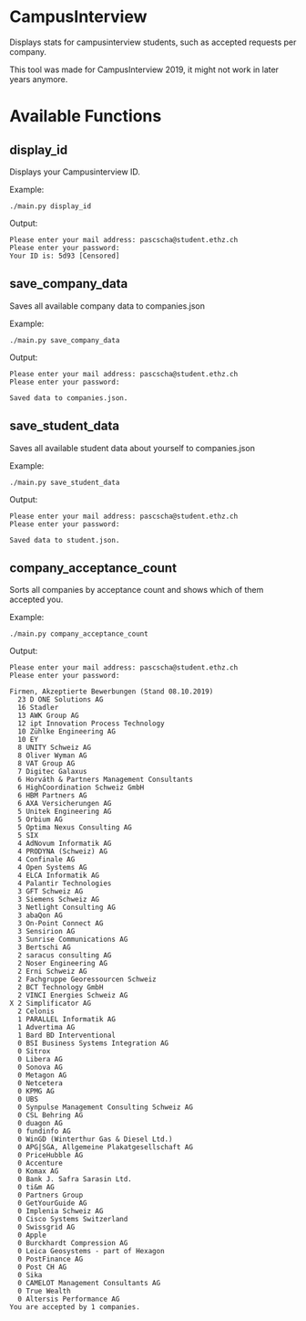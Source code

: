 # CampusInterview
Displays stats for campusinterview students, such as accepted requests per company.

This tool was made for CampusInterview 2019, it might not work in later years anymore.

# Available Functions

## display_id
Displays your Campusinterview ID.

Example:
```
./main.py display_id
```
Output:
```
Please enter your mail address: pascscha@student.ethz.ch
Please enter your password:
Your ID is: 5d93 [Censored]
```

## save_company_data
Saves all available company data to companies.json

Example:
```
./main.py save_company_data
```
Output:
```
Please enter your mail address: pascscha@student.ethz.ch
Please enter your password:

Saved data to companies.json.
```

## save_student_data
Saves all available student data about yourself to companies.json

Example:
```
./main.py save_student_data
```
Output:
```
Please enter your mail address: pascscha@student.ethz.ch
Please enter your password:

Saved data to student.json.
```

## company_acceptance_count
Sorts all companies by acceptance count and shows which of them accepted you.

Example:
```
./main.py company_acceptance_count
```
Output:
```
Please enter your mail address: pascscha@student.ethz.ch
Please enter your password:

Firmen, Akzeptierte Bewerbungen (Stand 08.10.2019)
  23 D ONE Solutions AG
  16 Stadler
  13 AWK Group AG
  12 ipt Innovation Process Technology
  10 Zühlke Engineering AG
  10 EY
  8 UNITY Schweiz AG
  8 Oliver Wyman AG
  8 VAT Group AG
  7 Digitec Galaxus
  6 Horváth & Partners Management Consultants
  6 HighCoordination Schweiz GmbH
  6 HBM Partners AG
  6 AXA Versicherungen AG
  5 Unitek Engineering AG
  5 Orbium AG
  5 Optima Nexus Consulting AG
  5 SIX
  4 AdNovum Informatik AG
  4 PRODYNA (Schweiz) AG
  4 Confinale AG
  4 Open Systems AG
  4 ELCA Informatik AG
  4 Palantir Technologies
  3 GFT Schweiz AG
  3 Siemens Schweiz AG
  3 Netlight Consulting AG
  3 abaQon AG
  3 On-Point Connect AG
  3 Sensirion AG
  3 Sunrise Communications AG
  3 Bertschi AG
  2 saracus consulting AG
  2 Noser Engineering AG
  2 Erni Schweiz AG
  2 Fachgruppe Georessourcen Schweiz
  2 BCT Technology GmbH
  2 VINCI Energies Schweiz AG
X 2 Simplificator AG
  2 Celonis
  1 PARALLEL Informatik AG
  1 Advertima AG
  1 Bard BD Interventional
  0 BSI Business Systems Integration AG
  0 Sitrox
  0 Libera AG
  0 Sonova AG
  0 Metagon AG
  0 Netcetera
  0 KPMG AG
  0 UBS
  0 Synpulse Management Consulting Schweiz AG
  0 CSL Behring AG
  0 duagon AG
  0 fundinfo AG
  0 WinGD (Winterthur Gas & Diesel Ltd.)
  0 APG|SGA, Allgemeine Plakatgesellschaft AG
  0 PriceHubble AG
  0 Accenture
  0 Komax AG
  0 Bank J. Safra Sarasin Ltd.
  0 ti&m AG
  0 Partners Group
  0 GetYourGuide AG
  0 Implenia Schweiz AG
  0 Cisco Systems Switzerland
  0 Swissgrid AG
  0 Apple
  0 Burckhardt Compression AG
  0 Leica Geosystems - part of Hexagon
  0 PostFinance AG
  0 Post CH AG
  0 Sika
  0 CAMELOT Management Consultants AG
  0 True Wealth
  0 Altersis Performance AG
You are accepted by 1 companies.
```